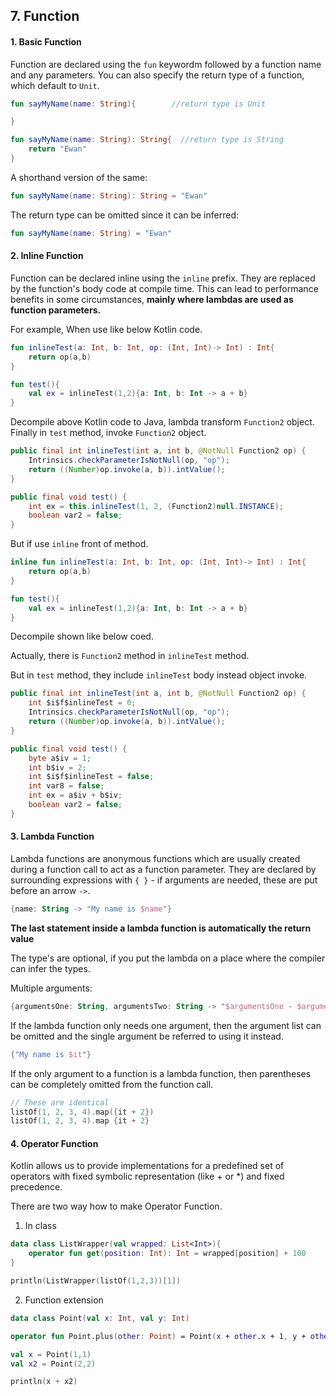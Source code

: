## 7. Function

#### 1. Basic Function

Function are declared using the `fun` keywordm followed by a function name and any parameters.
You can also specify the return type of a function, which default to `Unit`.


~~~Kotlin
fun sayMyName(name: String){        //return type is Unit

} 

fun sayMyName(name: String): String{  //return type is String
    return "Ewan"
}
~~~

A shorthand version of the same:

~~~Kotlin
fun sayMyName(name: String): String = "Ewan"
~~~

The return type can be omitted since it can be inferred:
 
~~~Kotlin
fun sayMyName(name: String) = "Ewan" 
~~~

#### 2. Inline Function

Function can be declared inline using the `inline` prefix. They are replaced by the function's body code at compile time.
This can lead to performance benefits in some circumstances, __mainly where lambdas are used as function parameters.__

For example, When use like below Kotlin code.
~~~Kotlin
fun inlineTest(a: Int, b: Int, op: (Int, Int)-> Int) : Int{
    return op(a,b)
}

fun test(){
    val ex = inlineTest(1,2){a: Int, b: Int -> a + b}
}
~~~

Decompile above Kotlin code to Java, lambda transform `Function2` object. 
Finally in `test` method, invoke `Function2` object.
~~~Java
public final int inlineTest(int a, int b, @NotNull Function2 op) {
    Intrinsics.checkParameterIsNotNull(op, "op");
    return ((Number)op.invoke(a, b)).intValue();
}

public final void test() {
    int ex = this.inlineTest(1, 2, (Function2)null.INSTANCE);
    boolean var2 = false;
}
~~~

But if use `inline` front of method.

~~~Kotlin
inline fun inlineTest(a: Int, b: Int, op: (Int, Int)-> Int) : Int{
    return op(a,b)
}

fun test(){
    val ex = inlineTest(1,2){a: Int, b: Int -> a + b}
}
~~~

Decompile shown like below coed.

Actually, there is `Function2` method in `inlineTest` method.

But in `test` method, they include `inlineTest` body instead object invoke.

~~~Java
public final int inlineTest(int a, int b, @NotNull Function2 op) {
    int $i$f$inlineTest = 0;
    Intrinsics.checkParameterIsNotNull(op, "op");
    return ((Number)op.invoke(a, b)).intValue();
}

public final void test() {
    byte a$iv = 1;
    int b$iv = 2;
    int $i$f$inlineTest = false;
    int var8 = false;
    int ex = a$iv + b$iv;
    boolean var2 = false;
}
~~~

#### 3. Lambda Function

Lambda functions are anonymous functions which are usually created during a function call to act as a function parameter. They are declared by surrounding expressions with `{ }` - if arguments are needed, these are put before an arrow `->`.

~~~Kotlin
{name: String -> "My name is $name"}
~~~

__The last statement inside a lambda function is automatically the return value__

The type's are optional, if you put the lambda on a place where the compiler can infer the types.

Multiple arguments:

~~~Kotlin
{argumentsOne: String, argumentsTwo: String -> "$argumentsOne - $argumentsTwo"}
~~~ 

If the lambda function only needs one argument, then the argument list can be omitted and the single argument be referred to using it instead.

~~~Kotlin
{"My name is $it"}
~~~ 

If the only argument to a function is a lambda function, then parentheses can be completely omitted from the
function call.

~~~Kotlin
// These are identical
listOf(1, 2, 3, 4).map({it + 2})
listOf(1, 2, 3, 4).map {it + 2}
~~~

#### 4. Operator Function

Kotlin allows us to provide implementations for a predefined set of operators with fixed symbolic representation
(like + or *) and fixed precedence.

There are two way how to make Operator Function.

1. In class

~~~Kotlin
data class ListWrapper(val wrapped: List<Int>){
    operator fun get(position: Int): Int = wrapped[position] + 100
}

println(ListWrapper(listOf(1,2,3))[1])
~~~

2. Function extension
~~~Kotlin
data class Point(val x: Int, val y: Int)

operator fun Point.plus(other: Point) = Point(x + other.x + 1, y + other.y + 1)
~~~

~~~Kotlin
val x = Point(1,1)
val x2 = Point(2,2)

println(x + x2)
~~~